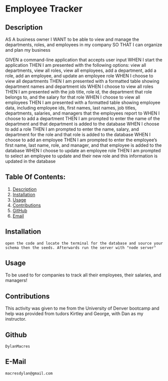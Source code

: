 # Employee Tracker
    
  ## Description
AS A business owner
I WANT to be able to view and manage the departments, roles, and employees in my company
SO THAT I can organize and plan my business



GIVEN a command-line application that accepts user input
WHEN I start the application
THEN I am presented with the following options: view all departments, view all roles, view all employees, add a department, add a role, add an employee, and update an employee role
WHEN I choose to view all departments
THEN I am presented with a formatted table showing department names and department ids
WHEN I choose to view all roles
THEN I am presented with the job title, role id, the department that role belongs to, and the salary for that role
WHEN I choose to view all employees
THEN I am presented with a formatted table showing employee data, including employee ids, first names, last names, job titles, departments, salaries, and managers that the employees report to
WHEN I choose to add a department
THEN I am prompted to enter the name of the department and that department is added to the database
WHEN I choose to add a role
THEN I am prompted to enter the name, salary, and department for the role and that role is added to the database
WHEN I choose to add an employee
THEN I am prompted to enter the employee’s first name, last name, role, and manager, and that employee is added to the database
WHEN I choose to update an employee role
THEN I am prompted to select an employee to update and their new role and this information is updated in the database
  ## Table Of Contents:

  1. [Description](#Description)
  2. [Installation](#Installation)
  3. [Usage](#Usage)
  4. [Contributions](#credits)
  5. [GitHub](#github)
  6. [Email](#email)


  ## Installation 
    open the code and locate the terminal for the database and source your schema then the seeds. Afterwards run the server with "node server"

  ## Usage
 To be used to for companies to track all their employees, their salaries, and managers!

  ## Contributions 
This activity was given to me from the University of Denver bootcamp and help was provided from tudors Kirtley and George, with Dan as my instructor.

  ## Github
    DylanMacres

  ## E-Mail
    macresdylan@gmail.com
